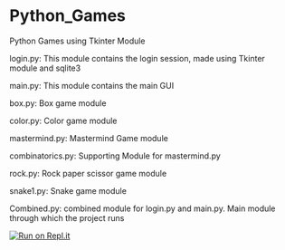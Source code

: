 # Python_Games
Python Games using Tkinter Module

login.py: This module contains the login session, made using Tkinter module and sqlite3

main.py: This module contains the main GUI

box.py: Box game module

color.py: Color game module

mastermind.py: Mastermind Game module

combinatorics.py: Supporting Module for mastermind.py

rock.py: Rock paper scissor game module

snake1.py: Snake game module

Combined.py: combined module for login.py and main.py. Main module through which the project runs




[![Run on Repl.it](https://repl.it/badge/github/kybrdbnd/Python_Games)](https://repl.it/github/kybrdbnd/Python_Games)
